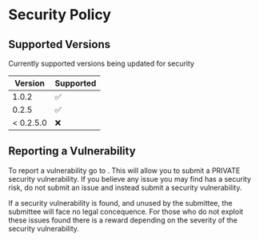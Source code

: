 # Security Policy

## Supported Versions

Currently supported versions being updated for security

| Version | Supported          |
| ------- | ------------------ |
| 1.0.2   | :white_check_mark: |
| 0.2.5   | :white_check_mark: |
|< 0.2.5.0| :x:                |

## Reporting a Vulnerability

To report a vulnerability go to [](). This will allow you to submit a PRIVATE security vulnerability. If you believe any issue you may find has a security risk, do not submit an issue and instead submit a security vulnerability.

If a security vulnerability is found, and unused by the submittee, the submittee will face no legal concequence. For those who do not exploit these issues found there is a reward depending on the severity of the security vulnerability.
